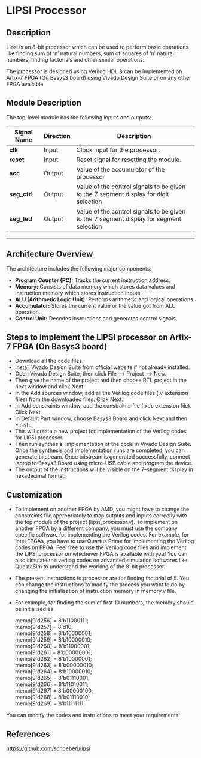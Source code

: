 ﻿# LIPSI Processor

## Description

Lipsi is an 8-bit processor which can be used to perform basic operations like finding sum of ‘n’ natural numbers, sum of squares of ‘n’ natural numbers, finding factorials and other similar operations.
 
The processor is designed using Verilog HDL & can be implemented on Artix-7 FPGA (On Basys3 board) using Vivado Design Suite or on any other FPGA available

## Module Description

The top-level module has the following inputs and outputs:

| **Signal Name**      | **Direction** | **Description**                                                      |
|-----------------------|---------------|----------------------------------------------------------------------|
| **clk**              | Input         | Clock input for the processor.                                          |
| **reset**            | Input         | Reset signal for resetting the module.                              |
| **acc**              | Output        | Value of the accumulator of the processor                            |
| **seg_ctrl**         | Output        | Value of the control signals to be given to the 7 segment display for digit selection    |
| **seg_led**          | Output        | Value of the control signals to be given to the 7 segment display for segment selection  |


---

## Architecture Overview

The architecture includes the following major components:

- **Program Counter (PC):** Tracks the current instruction address.
- **Memory:** Consists of data memory which stores data values and instruction memory which stores instruction inputs.
- **ALU (Arithmetic Logic Unit):** Performs arithmetic and logical operations.
- **Accumulator:** Stores the current value or the value got from ALU operation.
- **Control Unit:** Decodes instructions and generates control signals.

## Steps to implement the LIPSI processor on Artix-7 FPGA (On Basys3 board)

- Download all the code files. 
- Install Vivado Design Suite from official website if not already installed.
- Open Vivado Design Suite, then click File --> Project --> New.
- Then give the name of the project and then choose RTL project in the next window and click Next.
- In the Add sources window, add all the Verilog code files (.v extension files) from the downloaded files. Click Next.
- In Add constraints window, add the constraints file (.xdc extension file). Click Next.
- In Default Part window, choose Basys3 Board and click Next and then Finish.
- This will create a new project for implementation of the Verilog codes for LIPSI processor.
- Then run synthesis, implementation of the code in Vivado Design Suite. Once the synthesis and implementation runs are completed, you can generate bitstream. Once bitstream is generated successfully, connect laptop to Basys3 Board using micro-USB cable and program the device. 
- The output of the instructions will be visible on the 7-segment display in hexadecimal format.

## Customization

- To implement on another FPGA by AMD, you might have to change the constraints file appropriately to map outputs and inputs correctly with the top module of the project (lipsi_processor.v). To implement on another FPGA by a different company, you must use the company specific software for implementing the Verilog codes. For example, for Intel FPGAs, you have to use Quartus Prime for implementing the Verilog codes on FPGA. Feel free to use the Verilog code files and implement the LIPSI processor on whichever FPGA is available with you! You can also simulate the verilog codes on advanced simulation softwares like QuestaSim to understand the working of the 8-bit processor.

- The present instructions to processor are for finding factorial of 5. You can change the instructions to modify the process you want to do by changing the initialisation of instruction memory in memory.v  file. 
- For example, for finding the sum of first 10 numbers, the memory should be initialised as


    memo[9'd256] = 8'b11000111; <br>
    memo[9'd257] = 8'd10; <br>
    memo[9'd258] = 8'b10000001; <br>
    memo[9'd259] = 8'b10000010; <br>
    memo[9'd260] = 8'b11000001; <br>
    memo[9'd261] = 8'b00000001; <br>
    memo[9'd262] = 8'b10000001; <br>
    memo[9'd263] = 8'b00000010; <br>
    memo[9'd264] = 8'b10000010; <br>
    memo[9'd265] = 8'b01110001; <br>
    memo[9'd266] = 8'b11010011; <br>
    memo[9'd267] = 8'b00000100; <br>
    memo[9'd268] = 8'b01110010; <br>
    memo[9'd269] = 8'b11111111;

You can modify the codes and instructions to meet your requirements!

## References

https://github.com/schoeberl/lipsi
